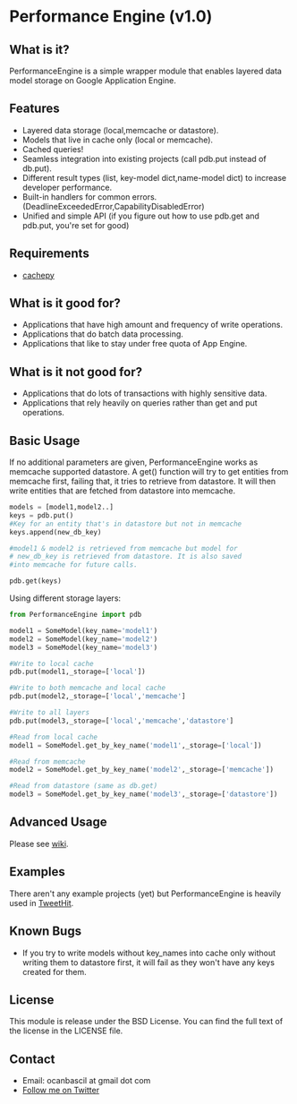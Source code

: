 Performance Engine (v1.0)
====================

What is it?
----------
PerformanceEngine is a simple wrapper module that enables layered 
data model storage on Google Application Engine. 

Features
---------
* Layered data storage (local,memcache or datastore).
* Models that live in cache only (local or memcache).
* Cached queries!
* Seamless integration into existing projects (call pdb.put instead of db.put).
* Different result types (list, key-model dict,name-model dict) to increase developer performance.
* Built-in handlers for common errors. (DeadlineExceededError,CapabilityDisabledError)
* Unified and simple API (if you figure out how to use pdb.get and pdb.put, you're set for good)

Requirements
-------------
* [cachepy](http://appengine-cookbook.appspot.com/recipe/cachepy-faster-than-memcache-and-unlimited-quota/)

What is it good for?
-------------------
* Applications that have high amount and frequency of write operations.
* Applications that do batch data processing.
* Applications that like to stay under free quota of App Engine.

What is it not good for?
-----------------------
* Applications that do lots of transactions with highly sensitive data.
* Applications that rely heavily on queries rather than get and put operations.

Basic Usage
------------
If no additional parameters are given, PerformanceEngine works as memcache supported datastore. A get() function will try to get entities from memcache first, failing that, it tries to retrieve from datastore. It will then write entities that are fetched from datastore into memcache.

```python
models = [model1,model2..]
keys = pdb.put()
#Key for an entity that's in datastore but not in memcache
keys.append(new_db_key) 

#model1 & model2 is retrieved from memcache but model for
# new_db_key is retrieved from datastore. It is also saved 
#into memcache for future calls.

pdb.get(keys)
```

Using different storage layers:

```python
from PerformanceEngine import pdb

model1 = SomeModel(key_name='model1')
model2 = SomeModel(key_name='model2')
model3 = SomeModel(key_name='model3')

#Write to local cache
pdb.put(model1,_storage=['local'])

#Write to both memcache and local cache
pdb.put(model2,_storage=['local','memcache']

#Write to all layers
pdb.put(model3,_storage=['local','memcache','datastore']

#Read from local cache
model1 = SomeModel.get_by_key_name('model1',_storage=['local'])

#Read from memcache 
model2 = SomeModel.get_by_key_name('model2',_storage=['memcache'])

#Read from datastore (same as db.get)
model3 = SomeModel.get_by_key_name('model3',_storage=['datastore'])
```	
Advanced Usage
----------------
Please see [wiki](https://github.com/ocanbascil/Performance-AppEngine/wiki).
	
Examples
---------
There aren't any example projects (yet) but PerformanceEngine is heavily used in [TweetHit](https://github.com/ocanbascil/TweetHit).
	
Known Bugs
------------------
* If you try to write models without key_names into cache only without writing them to datastore first, it will fail as they won't have any keys created for them. 
	
License
-------
This module is release under the BSD License. You can find the full text of the license in the LICENSE file.

Contact
--------
* Email: ocanbascil at gmail dot com
* [Follow me on Twitter](http://twitter.com/#!/ocanbascil)